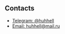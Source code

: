 ## Contacts
- [Telegram: @huhhell](https://t.me/huhhell)
- [Email: huhhell@mail.ru](mailto:huhhell@mail.ru)

